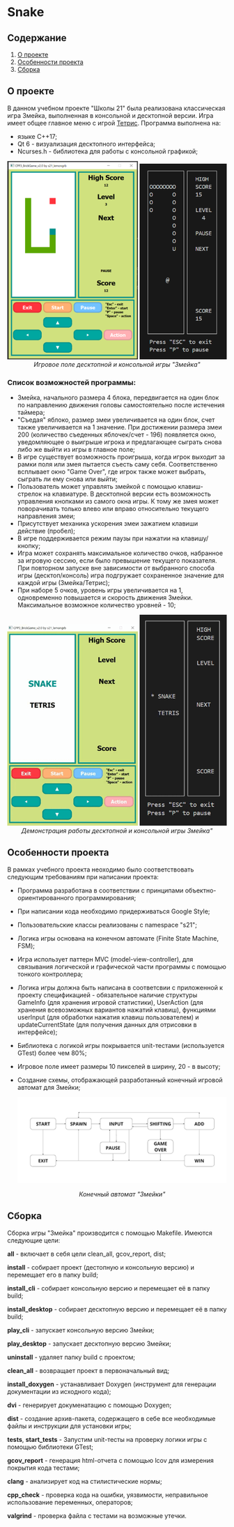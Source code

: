 # Snake

## Содержание

1. [О проекте](#о-проекте)
2. [Особенности проекта](#особенности-проекта)
3. [Сборка](#сборка)

## О проекте

В данном учебном проекте "Школы 21" была реализована классическая игра Змейка, выполненная в консольной и десктопной версии. Игра имеет общее главное меню с игрой [Тетрис](https://github.com/Shyrasya/Tetris). Программа выполнена на:
* языке C++17;
* Qt 6 - визуализация десктопного интерфейса;
* Ncurses.h - библиотека для работы с консольной графикой;


<div align=center>
  <img src="images/snake.png" width="300">
	<img src="images/snakecli.png" width="200">
	<br>
  <em>Игровое поле десктопной и консольной игры "Змейка"</em>
</div>


### Список возможностей программы:

* Змейка, начального размера 4 блока, передвигается на один блок по направлению движения головы самостоятельно после истечения таймера;
* "Съедая" яблоко, размер змеи увеличивается на один блок, счет также увеличивается на 1 значение. При достижении размера змеи 200 (количество съеденных яблочек/счет - 196) появляется окно, уведомляющее о выигрыше игрока и предлагающее сыграть снова либо же выйти из игры в главное поле;
* В игре существует возможность проигрыша, когда игрок выходит за рамки поля или змея пытается съесть саму себя. Соответственно всплывает окно "Game Over", где игрок также может выбрать, сыграть ли ему снова или выйти;
* Пользователь может управлять змейкой с помощью клавиш-стрелок на клавиатуре. В десктопной версии есть возможность управления кнопками из самого окна игры. К тому же змея может поворачивать только влево или вправо относительно текущего направления змеи;
* Присутствует механика ускорения змеи зажатием клавиши действие (пробел);
* В игре поддерживается режим паузы при нажатии на клавишу/кнопку;
* Игра может сохранять максимальное количество очков, набранное за игровую сессию, если было превышение текущего показателя. При повторном запуске вне зависимости от выбранного способа игры (десктоп/консоль) игра подгружает сохраненное значение для каждой игры (Змейка/Тетрис);
* При наборе 5 очков, уровень игры увеличивается на 1, одновременно повышается и скорость движения Змейки. Максимальное возможное количество уровней - 10;


<div align=center>
  <img src="images/snakedesktop.gif" width="300">
	<img src="images/snakecli.gif" width="200">
	<br>
  <em>Демонстрация работы десктопной и консольной игры Змейка"</em>
</div>

## Особенности проекта

В рамках учебного проекта неоходимо было соответствовать следующим требованиям при написании проекта:

* Программа разработана в соответствии с принципами объектно-ориентированного программирования;
* При написании кода необходимо придерживаться Google Style;
* Пользовательские классы реализованы с namespace "s21";
* Логика игры основана на конечном автомате (Finite State Machine, FSM);
* Игра использует паттерн MVC (model-view-controller), для связывания логической и графической части программы с помощью тонкого контроллера;
* Логика игры должна быть написана в соответсвии с приложенной к проекту спецификацией - обязательное наличие структуры GameInfo (для хранения игровой статистики), UserAction (для хранения всевозможных вариантов нажатий клавиш), функциями userInput (для обработки нажатия клавиш пользователем) и updateCurrentState (для получения данных для отрисовки в интерфейсе);
* Библиотека с логикой игры покрывается unit-тестами (используется GTest) более чем 80%;
* Игровое поле имеет размеры 10 пикселей в ширину, 20 - в высоту;
* Создание схемы, отображающей разработанный конечный игровой автомат для Змейки;

	<div align=center>

	![Конечный автомат "Змейки"](images/fsm_snake_diagram.png)

	*Конечный автомат "Змейки"*
	</div>

## Сборка

Сборка игры "Змейка" производится с помощью Makefile. Имеются следующие цели:

**all** - включает в себя цели clean_all, gcov_report, dist;

**install** - собирает проект (дестопную и консольную версию) и перемещает его в папку build;

**install_cli** - собирает консольную версию и перемещает её в папку build;

**install_desktop** - собирает десктопную версию и перемещает её в папку build;

**play_cli** - запускает консольную версию Змейки;

**play_desktop** - запускает десктопную версию Змейки;

**uninstall** - удаляет папку build с проектом;

**clean_all** - возвращает проект в первоначальный вид;

**install_doxygen** - устанавливает Doxygen (инструмент для генерации документации из исходного кода);

**dvi** - генерирует докуменатацию с помощью Doxygen;

**dist** - создание архив-пакета, содержащего в себе все необходимые файлы и инструкции для установки игры;

**tests**, **start_tests** - Запустим unit-тесты на проверку логики игры с помощью библиотеки GTest;

**gcov_report** - генерация html-отчета с помощью lcov для измерения покрытия кода тестами;

**clang** - анализирует код на стилистические нормы; 

**cpp_check** - проверка кода на ошибки, уязвимости, неправильное использование переменных, операторов;

**valgrind** - проверка файла с тестами на возможные утечки.
